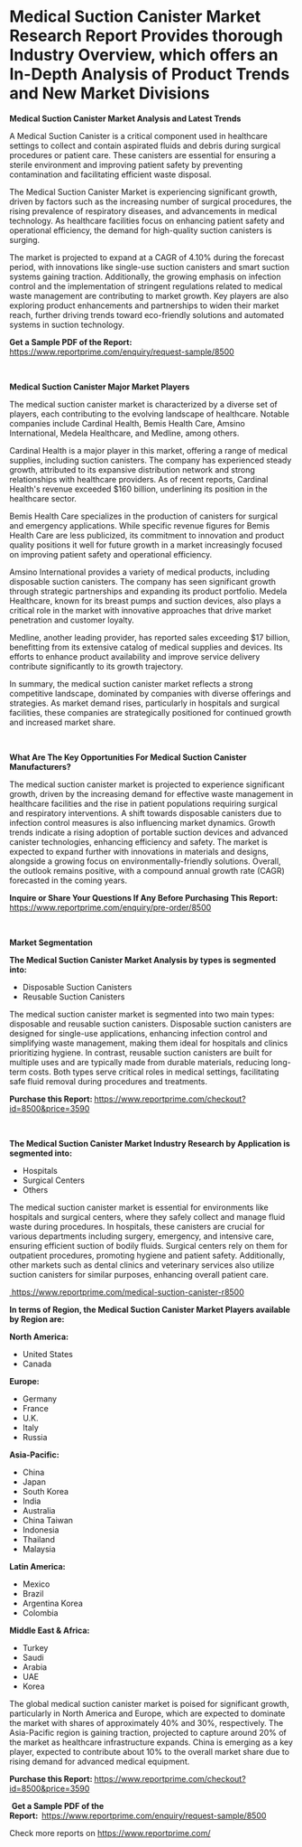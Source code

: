 <p><h1>Medical Suction Canister Market Research Report Provides thorough Industry Overview, which offers an In-Depth Analysis of Product Trends and New Market Divisions</h1></p><p><strong>Medical Suction Canister Market Analysis and Latest Trends</strong></p>
<p><p>A Medical Suction Canister is a critical component used in healthcare settings to collect and contain aspirated fluids and debris during surgical procedures or patient care. These canisters are essential for ensuring a sterile environment and improving patient safety by preventing contamination and facilitating efficient waste disposal.</p><p>The Medical Suction Canister Market is experiencing significant growth, driven by factors such as the increasing number of surgical procedures, the rising prevalence of respiratory diseases, and advancements in medical technology. As healthcare facilities focus on enhancing patient safety and operational efficiency, the demand for high-quality suction canisters is surging. </p><p>The market is projected to expand at a CAGR of 4.10% during the forecast period, with innovations like single-use suction canisters and smart suction systems gaining traction. Additionally, the growing emphasis on infection control and the implementation of stringent regulations related to medical waste management are contributing to market growth. Key players are also exploring product enhancements and partnerships to widen their market reach, further driving trends toward eco-friendly solutions and automated systems in suction technology.</p></p>
<p><strong>Get a Sample PDF of the Report:&nbsp;</strong> <a href="https://www.reportprime.com/enquiry/request-sample/8500?utm_campaign=3383&utm_medium=2&utm_source=Github&utm_content=ia&utm_term=19032025&utm_id=medical-suction-canister">https://www.reportprime.com/enquiry/request-sample/8500</a></p>
<p>&nbsp;</p>
<p><strong>Medical Suction Canister Major Market Players</strong></p>
<p><p>The medical suction canister market is characterized by a diverse set of players, each contributing to the evolving landscape of healthcare. Notable companies include Cardinal Health, Bemis Health Care, Amsino International, Medela Healthcare, and Medline, among others.</p><p>Cardinal Health is a major player in this market, offering a range of medical supplies, including suction canisters. The company has experienced steady growth, attributed to its expansive distribution network and strong relationships with healthcare providers. As of recent reports, Cardinal Health's revenue exceeded $160 billion, underlining its position in the healthcare sector.</p><p>Bemis Health Care specializes in the production of canisters for surgical and emergency applications. While specific revenue figures for Bemis Health Care are less publicized, its commitment to innovation and product quality positions it well for future growth in a market increasingly focused on improving patient safety and operational efficiency.</p><p>Amsino International provides a variety of medical products, including disposable suction canisters. The company has seen significant growth through strategic partnerships and expanding its product portfolio. Medela Healthcare, known for its breast pumps and suction devices, also plays a critical role in the market with innovative approaches that drive market penetration and customer loyalty.</p><p>Medline, another leading provider, has reported sales exceeding $17 billion, benefitting from its extensive catalog of medical supplies and devices. Its efforts to enhance product availability and improve service delivery contribute significantly to its growth trajectory.</p><p>In summary, the medical suction canister market reflects a strong competitive landscape, dominated by companies with diverse offerings and strategies. As market demand rises, particularly in hospitals and surgical facilities, these companies are strategically positioned for continued growth and increased market share.</p></p>
<p>&nbsp;</p>
<p><strong>What Are The Key Opportunities For Medical Suction Canister Manufacturers?</strong></p>
<p><p>The medical suction canister market is projected to experience significant growth, driven by the increasing demand for effective waste management in healthcare facilities and the rise in patient populations requiring surgical and respiratory interventions. A shift towards disposable canisters due to infection control measures is also influencing market dynamics. Growth trends indicate a rising adoption of portable suction devices and advanced canister technologies, enhancing efficiency and safety. The market is expected to expand further with innovations in materials and designs, alongside a growing focus on environmentally-friendly solutions. Overall, the outlook remains positive, with a compound annual growth rate (CAGR) forecasted in the coming years.</p></p>
<p><strong>Inquire or Share Your Questions If Any Before Purchasing This Report:</strong> <a href="https://www.reportprime.com/enquiry/pre-order/8500?utm_campaign=3383&utm_medium=2&utm_source=Github&utm_content=ia&utm_term=19032025&utm_id=medical-suction-canister">https://www.reportprime.com/enquiry/pre-order/8500</a></p>
<p>&nbsp;</p>
<p><strong>Market Segmentation</strong></p>
<p><strong>The Medical Suction Canister Market Analysis by types is segmented into:</strong></p>
<p><ul><li>Disposable Suction Canisters</li><li>Reusable Suction Canisters</li></ul></p>
<p><p>The medical suction canister market is segmented into two main types: disposable and reusable suction canisters. Disposable suction canisters are designed for single-use applications, enhancing infection control and simplifying waste management, making them ideal for hospitals and clinics prioritizing hygiene. In contrast, reusable suction canisters are built for multiple uses and are typically made from durable materials, reducing long-term costs. Both types serve critical roles in medical settings, facilitating safe fluid removal during procedures and treatments.</p></p>
<p><strong>Purchase this Report:&nbsp;</strong><a href="https://www.reportprime.com/checkout?id=8500&price=3590&utm_campaign=3383&utm_medium=2&utm_source=Github&utm_content=ia&utm_term=19032025&utm_id=medical-suction-canister">https://www.reportprime.com/checkout?id=8500&price=3590</a></p>
<p>&nbsp;</p>
<p><strong>The Medical Suction Canister Market Industry Research by Application is segmented into:</strong></p>
<p><ul><li>Hospitals</li><li>Surgical Centers</li><li>Others</li></ul></p>
<p><p>The medical suction canister market is essential for environments like hospitals and surgical centers, where they safely collect and manage fluid waste during procedures. In hospitals, these canisters are crucial for various departments including surgery, emergency, and intensive care, ensuring efficient suction of bodily fluids. Surgical centers rely on them for outpatient procedures, promoting hygiene and patient safety. Additionally, other markets such as dental clinics and veterinary services also utilize suction canisters for similar purposes, enhancing overall patient care.</p></p>
<p><a href="https://www.reportprime.com/medical-suction-canister-r8500?utm_campaign=3383&utm_medium=2&utm_source=Github&utm_content=ia&utm_term=19032025&utm_id=medical-suction-canister">&nbsp;https://www.reportprime.com/medical-suction-canister-r8500</a></p>
<p><strong>In terms of Region, the Medical Suction Canister Market Players available by Region are:</strong></p>
<p>
    <p> <strong> North America: </strong>
        <ul>
            <li>United States</li>
            <li>Canada</li>
        </ul>
        </p> 
    <p> <strong> Europe: </strong>
        <ul>
            <li>Germany</li>
            <li>France</li>
            <li>U.K.</li>
            <li>Italy</li>
            <li>Russia</li>
        </ul>
        </p> 
    <p> <strong> Asia-Pacific: </strong>
        <ul>
            <li>China</li>
            <li>Japan</li>
            <li>South Korea</li>
            <li>India</li>
            <li>Australia</li>
            <li>China Taiwan</li>
            <li>Indonesia</li>
            <li>Thailand</li>
            <li>Malaysia</li>
        </ul>
        </p> 
    <p> <strong> Latin America: </strong>
        <ul>
            <li>Mexico</li>
            <li>Brazil</li>
            <li>Argentina Korea</li>
            <li>Colombia</li>
        </ul>
        </p> 
    <p> <strong> Middle East & Africa: </strong>
        <ul>
            <li>Turkey</li>
            <li>Saudi</li>
            <li>Arabia</li>
            <li>UAE</li>
            <li>Korea</li>
        </ul>
    </p>
    </p>
<p><p>The global medical suction canister market is poised for significant growth, particularly in North America and Europe, which are expected to dominate the market with shares of approximately 40% and 30%, respectively. The Asia-Pacific region is gaining traction, projected to capture around 20% of the market as healthcare infrastructure expands. China is emerging as a key player, expected to contribute about 10% to the overall market share due to rising demand for advanced medical equipment.</p></p>
<p><strong>Purchase this Report: </strong><a href="https://www.reportprime.com/checkout?id=8500&price=3590&utm_campaign=3383&utm_medium=2&utm_source=Github&utm_content=ia&utm_term=19032025&utm_id=medical-suction-canister">https://www.reportprime.com/checkout?id=8500&price=3590</a></p>
<p>&nbsp;<strong>Get a Sample PDF of the Report:&nbsp;&nbsp;</strong><a href="https://www.reportprime.com/enquiry/request-sample/8500?utm_campaign=3383&utm_medium=2&utm_source=Github&utm_content=ia&utm_term=19032025&utm_id=medical-suction-canister">https://www.reportprime.com/enquiry/request-sample/8500</a></p>
<p><strong></strong></p>
<p>Check more reports on <a href="https://www.reportprime.com/?utm_campaign=3383&utm_medium=2&utm_source=Github&utm_content=ia&utm_term=19032025&utm_id=medical-suction-canister">https://www.reportprime.com/</a></p>